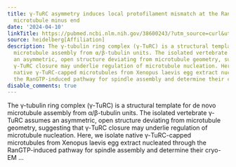 ```yaml
---
title: γ-TuRC asymmetry induces local protofilament mismatch at the RanGTP-stimulated
  microtubule minus end
date: '2024-04-10'
linkTitle: https://pubmed.ncbi.nlm.nih.gov/38600243/?utm_source=curl&utm_medium=rss&utm_campaign=pubmed-2&utm_content=1FakS-2QOkCT8HsMOQP1bCRQ4YzyumYOmxmF0moLsQ3dFB1E9V&fc=20220326224207&ff=20240411180910&v=2.18.0.post9+e462414
source: heidelberg[Affiliation]
description: The γ-tubulin ring complex (γ-TuRC) is a structural template for de novo
  microtubule assembly from α/β-tubulin units. The isolated vertebrate γ-TuRC assumes
  an asymmetric, open structure deviating from microtubule geometry, suggesting that
  γ-TuRC closure may underlie regulation of microtubule nucleation. Here, we isolate
  native γ-TuRC-capped microtubules from Xenopus laevis egg extract nucleated through
  the RanGTP-induced pathway for spindle assembly and determine their cryo-EM ...
disable_comments: true
---
```

The γ-tubulin ring complex (γ-TuRC) is a structural template for de novo microtubule assembly from α/β-tubulin units. The isolated vertebrate γ-TuRC assumes an asymmetric, open structure deviating from microtubule geometry, suggesting that γ-TuRC closure may underlie regulation of microtubule nucleation. Here, we isolate native γ-TuRC-capped microtubules from Xenopus laevis egg extract nucleated through the RanGTP-induced pathway for spindle assembly and determine their cryo-EM ...